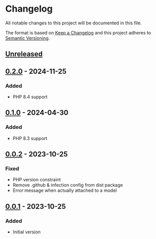 # Changelog

All notable changes to this project will be documented in this file.

The format is based on [Keep a Changelog](https://keepachangelog.com/en/1.0.0/)
and this project adheres to [Semantic Versioning](https://semver.org/spec/v2.0.0.html).

## [Unreleased]

## [0.2.0] - 2024-11-25
### Added
- PHP 8.4 support

## [0.1.0] - 2024-04-30
### Added
- PHP 8.3 support

## [0.0.2] - 2023-10-25
### Fixed
- PHP version constraint
- Remove .github & infection config from dist package
- Error message when actually attached to a model

## [0.0.1] - 2023-10-25
### Added
- Initial version

[Unreleased]: https://github.com/particleflux/yii2-blocklist-validator/compare/0.2.0...HEAD
[0.2.0]: https://github.com/particleflux/yii2-blocklist-validator/compare/0.1.0...0.2.0
[0.1.0]: https://github.com/particleflux/yii2-blocklist-validator/compare/0.0.2...0.1.0
[0.0.2]: https://github.com/particleflux/yii2-blocklist-validator/compare/0.0.1...0.0.2
[0.0.1]: https://github.com/particleflux/yii2-blocklist-validator/compare/0.0.1...0.0.1
